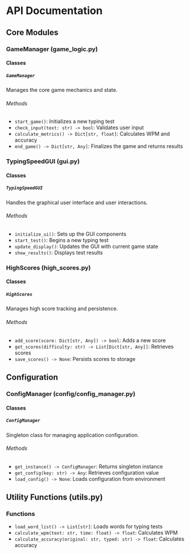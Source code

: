 # API Documentation

## Core Modules

### GameManager (game_logic.py)

#### Classes

##### `GameManager`
Manages the core game mechanics and state.

###### Methods
- `start_game()`: Initializes a new typing test
- `check_input(text: str) -> bool`: Validates user input
- `calculate_metrics() -> Dict[str, float]`: Calculates WPM and accuracy
- `end_game() -> Dict[str, Any]`: Finalizes the game and returns results

### TypingSpeedGUI (gui.py)

#### Classes

##### `TypingSpeedGUI`
Handles the graphical user interface and user interactions.

###### Methods
- `initialize_ui()`: Sets up the GUI components
- `start_test()`: Begins a new typing test
- `update_display()`: Updates the GUI with current game state
- `show_results()`: Displays test results

### HighScores (high_scores.py)

#### Classes

##### `HighScores`
Manages high score tracking and persistence.

###### Methods
- `add_score(score: Dict[str, Any]) -> bool`: Adds a new score
- `get_scores(difficulty: str) -> List[Dict[str, Any]]`: Retrieves scores
- `save_scores() -> None`: Persists scores to storage

## Configuration

### ConfigManager (config/config_manager.py)

#### Classes

##### `ConfigManager`
Singleton class for managing application configuration.

###### Methods
- `get_instance() -> ConfigManager`: Returns singleton instance
- `get_config(key: str) -> Any`: Retrieves configuration value
- `load_config() -> None`: Loads configuration from environment

## Utility Functions (utils.py)

### Functions
- `load_word_list() -> List[str]`: Loads words for typing tests
- `calculate_wpm(text: str, time: float) -> float`: Calculates WPM
- `calculate_accuracy(original: str, typed: str) -> float`: Calculates accuracy
